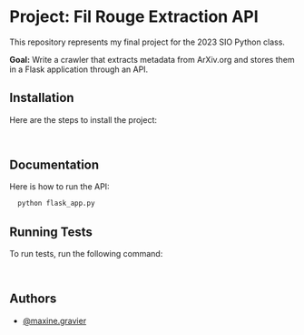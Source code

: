 
# Project: Fil Rouge Extraction API
This repository represents my final project for the 2023 SIO Python class.

**Goal:** Write a crawler that extracts metadata from ArXiv.org and stores them in a Flask application through an API. 



## Installation

Here are the steps to install the project:

```bash
  
```
    
## Documentation

Here is how to run the API:

```bash
  python flask_app.py
```


## Running Tests

To run tests, run the following command:

```bash
  
```


## Authors

- [@maxine.gravier](https://gitlab-student.centralesupelec.fr/maxine.gravier)

